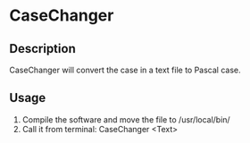# CaseChanger

## Description

CaseChanger will convert the case in a text file to Pascal case.

## Usage

1. Compile the software and move the file to /usr/local/bin/
2. Call it from terminal: CaseChanger \<Text\>


